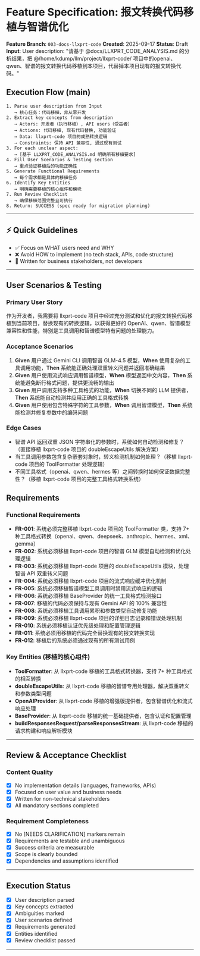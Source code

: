 # Feature Specification: 报文转换代码移植与智谱优化

**Feature Branch**: `003-docs-llxprt-code`
**Created**: 2025-09-17
**Status**: Draft
**Input**: User description: "请基于 @docs/LLXPRT_CODE_ANALYSIS.md 的分析结果，把 @/home/kdump/llm/project/llxprt-code/ 项目中的openai、qwen、智谱的报文转换代码移植到本项目，代替掉本项目现有的报文转换代码。"

## Execution Flow (main)
```
1. Parse user description from Input
   → 核心任务：代码移植，非从零开发
2. Extract key concepts from description
   → Actors: 开发者（执行移植）, API users（受益者）
   → Actions: 代码移植, 现有代码替换, 功能验证
   → Data: llxprt-code 项目的成熟转换逻辑
   → Constraints: 保持 API 兼容性, 通过现有测试
3. For each unclear aspect:
   → [基于 LLXPRT_CODE_ANALYSIS.md 明确所有移植要求]
4. Fill User Scenarios & Testing section
   → 重点验证移植后的功能正确性
5. Generate Functional Requirements
   → 每个需求都是具体的移植任务
6. Identify Key Entities
   → 明确需要移植的核心组件和模块
7. Run Review Checklist
   → 确保移植范围完整且可执行
8. Return: SUCCESS (spec ready for migration planning)
```

---

## ⚡ Quick Guidelines
- ✅ Focus on WHAT users need and WHY
- ❌ Avoid HOW to implement (no tech stack, APIs, code structure)
- 👥 Written for business stakeholders, not developers

---

## User Scenarios & Testing

### Primary User Story
作为开发者，我需要将 llxprt-code 项目中经过充分测试和优化的报文转换代码移植到当前项目，替换现有的转换逻辑，以获得更好的 OpenAI、qwen、智谱模型兼容性和性能，特别是工具调用和智谱模型特有问题的处理能力。

### Acceptance Scenarios
1. **Given** 用户通过 Gemini CLI 调用智谱 GLM-4.5 模型，**When** 使用复杂的工具调用功能，**Then** 系统能正确处理双重转义问题并返回准确结果
2. **Given** 用户使用流式响应调用智谱模型，**When** 模型返回中文内容，**Then** 系统能避免断行格式问题，提供更流畅的输出
3. **Given** 用户调用支持多种工具格式的功能，**When** 切换不同的 LLM 提供者，**Then** 系统能自动检测并应用正确的工具格式转换
4. **Given** 用户使用包含特殊字符的工具参数，**When** 调用智谱模型，**Then** 系统能检测并修复参数中的编码问题

### Edge Cases
- 智谱 API 返回双重 JSON 字符串化的参数时，系统如何自动检测和修复？（直接移植 llxprt-code 项目的 doubleEscapeUtils 解决方案）
- 当工具调用参数包含复杂嵌套对象时，转义检测机制如何处理？（移植 llxprt-code 项目的 ToolFormatter 处理逻辑）
- 不同工具格式（openai、qwen、hermes 等）之间转换时如何保证数据完整性？（移植 llxprt-code 项目的完整工具格式转换系统）

## Requirements

### Functional Requirements
- **FR-001**: 系统必须完整移植 llxprt-code 项目的 ToolFormatter 类，支持 7+ 种工具格式转换（openai、qwen、deepseek、anthropic、hermes、xml、gemma）
- **FR-002**: 系统必须移植 llxprt-code 项目的智谱 GLM 模型自动检测和优化处理逻辑
- **FR-003**: 系统必须移植 llxprt-code 项目的 doubleEscapeUtils 模块，处理智谱 API 双重转义问题
- **FR-004**: 系统必须移植 llxprt-code 项目的流式响应缓冲优化机制
- **FR-005**: 系统必须移植智谱模型工具调用时禁用流式响应的逻辑
- **FR-006**: 系统必须移植 BaseProvider 的统一工具格式检测接口
- **FR-007**: 移植的代码必须保持与现有 Gemini API 的 100% 兼容性
- **FR-008**: 系统必须移植工具调用累积和参数类型自动修复功能
- **FR-009**: 系统必须移植 llxprt-code 项目的详细日志记录和错误处理机制
- **FR-010**: 系统必须移植认证优先级处理和配置管理逻辑
- **FR-011**: 系统必须用移植的代码完全替换现有的报文转换实现
- **FR-012**: 移植后的系统必须通过现有的所有测试用例

### Key Entities (移植的核心组件)
- **ToolFormatter**: 从 llxprt-code 移植的工具格式转换器，支持 7+ 种工具格式的相互转换
- **doubleEscapeUtils**: 从 llxprt-code 移植的智谱专用处理器，解决双重转义和参数类型问题
- **OpenAIProvider**: 从 llxprt-code 移植的增强版提供者，包含智谱优化和流式响应处理
- **BaseProvider**: 从 llxprt-code 移植的统一基础提供者，包含认证和配置管理
- **buildResponsesRequest/parseResponsesStream**: 从 llxprt-code 移植的请求构建和响应解析模块

---

## Review & Acceptance Checklist

### Content Quality
- [x] No implementation details (languages, frameworks, APIs)
- [x] Focused on user value and business needs
- [x] Written for non-technical stakeholders
- [x] All mandatory sections completed

### Requirement Completeness
- [x] No [NEEDS CLARIFICATION] markers remain
- [x] Requirements are testable and unambiguous
- [x] Success criteria are measurable
- [x] Scope is clearly bounded
- [x] Dependencies and assumptions identified

---

## Execution Status

- [x] User description parsed
- [x] Key concepts extracted
- [x] Ambiguities marked
- [x] User scenarios defined
- [x] Requirements generated
- [x] Entities identified
- [x] Review checklist passed

---